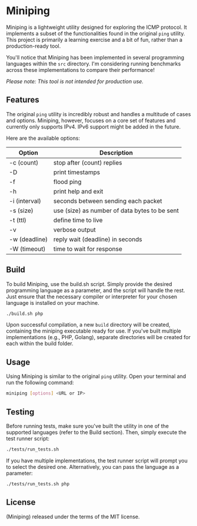 # Miniping

Miniping is a lightweight utility designed for exploring the ICMP protocol. It implements a subset of the functionalities found in the original `ping` utility. This project is primarily a learning exercise and a bit of fun, rather than a production-ready tool.

You'll notice that Miniping has been implemented in several programming languages within the `src` directory. I'm considering running benchmarks across these implementations to compare their performance!

*Please note: This tool is not intended for production use.*

## Features

The original `ping` utility is incredibly robust and handles a multitude of cases and options. Miniping, however, focuses on a core set of features and currently only supports IPv4. IPv6 support might be added in the future.

Here are the available options:

| Option | Description |
|--------|-------------|
|-c (count)         |stop after (count) replies
|-D                 |print timestamps
|-f                 |flood ping
|-h                 |print help and exit
|-i (interval)      |seconds between sending each packet
|-s (size)          |use (size) as number of data bytes to be sent
|-t (ttl)           |define time to live
|-v                 |verbose output
|-w (deadline)      |reply wait (deadline) in seconds
|-W (timeout)       |time to wait for response

## Build

To build Miniping, use the build.sh script. Simply provide the desired programming language as a parameter, and the script will handle the rest. Just ensure that the necessary compiler or interpreter for your chosen language is installed on your machine.

```bash
./build.sh php
```
Upon successful compilation, a new `build` directory will be created, containing the miniping executable ready for use. If you've built multiple implementations (e.g., PHP, Golang), separate directories will be created for each within the build folder.

## Usage

Using Miniping is similar to the original `ping` utility. Open your terminal and run the following command:

```bash
miniping [options] <URL or IP>
```

## Testing 

Before running tests, make sure you've built the utility in one of the supported languages (refer to the Build section). Then, simply execute the test runner script:

```bash
./tests/run_tests.sh
```

If you have multiple implementations, the test runner script will prompt you to select the desired one. Alternatively, you can pass the language as a parameter:

```bash
./tests/run_tests.sh php
```

## License 

(Miniping) released under the terms of the MIT license.
